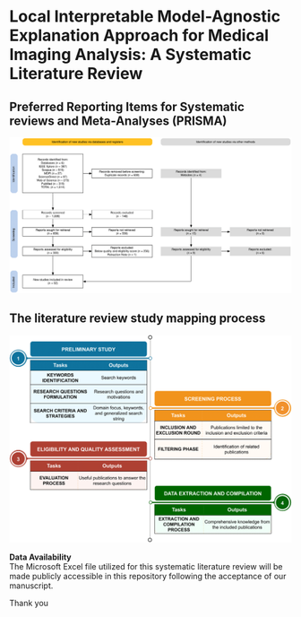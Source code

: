 # Local Interpretable Model-Agnostic Explanation Approach for Medical Imaging Analysis: A Systematic Literature Review

## Preferred Reporting Items for Systematic reviews and Meta-Analyses (PRISMA)
<div align="center">
    <img src="files/fig_prisma.png" width="1000">
</div>

## The literature review study mapping process
<div align="center">
    <img src="files/fig_literature_mapping_process.png" width="700">
</div>

**Data Availability**
<br>
The Microsoft Excel file utilized for this systematic literature review will be made publicly accessible in this repository following the acceptance of our manuscript.


Thank you
